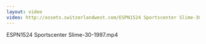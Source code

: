 ```yaml
---
layout: video
video: http://assets.switzerlandwest.com/ESPN1524 Sportscenter Slime-30-1997.mp4
---
```

ESPN1524 Sportscenter Slime-30-1997.mp4
